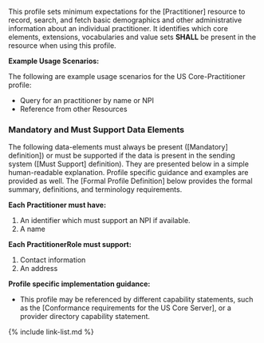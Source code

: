 
This profile sets minimum expectations for the [Practitioner] resource to record, search, and fetch basic demographics and other administrative information about an individual practitioner. It identifies which core elements, extensions, vocabularies and value sets **SHALL** be present in the resource when using this profile.

**Example Usage Scenarios:**

The following are example usage scenarios for the US Core-Practitioner profile:

-   Query for an practitioner by name or NPI
-   Reference from other Resources


### Mandatory and Must Support Data Elements


The following data-elements must always be present ([Mandatory] definition]) or must be supported if the data is present in the sending system ([Must Support] definition). They are presented below in a simple human-readable explanation.  Profile specific guidance and examples are provided as well.  The [Formal Profile Definition] below provides the  formal summary, definitions, and  terminology requirements.  

**Each Practitioner must have:**

1.  An identifier which must support an NPI if available.
1.  A name


**Each PractitionerRole must support:**

1.  Contact information
1.  An address

**Profile specific implementation guidance:**

- This profile may be referenced by different capability statements, such as the [Conformance requirements for the US Core Server], or a provider directory capability statement.

{% include link-list.md %}
